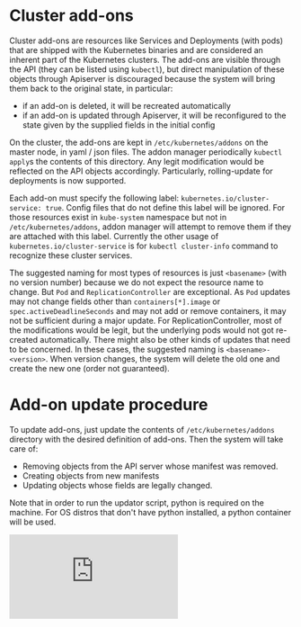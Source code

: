 # Cluster add-ons

Cluster add-ons are resources like Services and Deployments (with pods) that are
shipped with the Kubernetes binaries and are considered an inherent part of the
Kubernetes clusters. The add-ons are visible through the API (they can be listed using
`kubectl`), but direct manipulation of these objects through Apiserver is discouraged
because the system will bring them back to the original state, in particular:
* if an add-on is deleted, it will be recreated automatically
* if an add-on is updated through Apiserver, it will be reconfigured to the state given by
the supplied fields in the initial config

On the cluster, the add-ons are kept in `/etc/kubernetes/addons` on the master node, in
yaml / json files. The addon manager periodically `kubectl apply`s the contents of this
directory. Any legit modification would be reflected on the API objects accordingly.
Particularly, rolling-update for deployments is now supported.

Each add-on must specify the following label: `kubernetes.io/cluster-service: true`.
Config files that do not define this label will be ignored. For those resources
exist in `kube-system` namespace but not in `/etc/kubernetes/addons`, addon manager
will attempt to remove them if they are attached with this label. Currently the other
usage of `kubernetes.io/cluster-service` is for `kubectl cluster-info` command to recognize
these cluster services.

The suggested naming for most types of resources is just `<basename>` (with no version
number) because we do not expect the resource name to change. But `Pod` and `ReplicationController`
are exceptional. As `Pod` updates may not change fields other than `containers[*].image`
or `spec.activeDeadlineSeconds` and may not add or remove containers, it may not be
sufficient during a major update. For ReplicationController, most of the modifications would
be legit, but the underlying pods would not got re-created automatically. There might also
be other kinds of updates that need to be concerned. In these cases, the suggested naming
 is `<basename>-<version>`. When version changes, the system will delete the old one and
 create the new one (order not guaranteed).

# Add-on update procedure

To update add-ons, just update the contents of `/etc/kubernetes/addons`
directory with the desired definition of add-ons. Then the system will take care
of:

- Removing objects from the API server whose manifest was removed.
- Creating objects from new manifests
- Updating objects whose fields are legally changed.

Note that in order to run the updator script, python is required on the machine.
For OS distros that don't have python installed, a python container will be used.



[![Analytics](https://kubernetes-site.appspot.com/UA-36037335-10/GitHub/cluster/addons/README.md?pixel)]()
